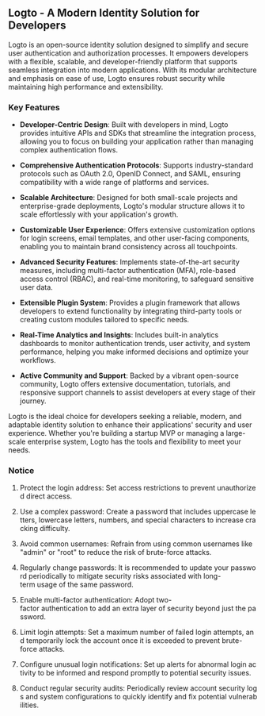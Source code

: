 ## Logto - A Modern Identity Solution for Developers

Logto is an open-source identity solution designed to simplify and secure user authentication and authorization processes. It empowers developers with a flexible, scalable, and developer-friendly platform that supports seamless integration into modern applications. With its modular architecture and emphasis on ease of use, Logto ensures robust security while maintaining high performance and extensibility.

### Key Features

- **Developer-Centric Design**: Built with developers in mind, Logto provides intuitive APIs and SDKs that streamline the integration process, allowing you to focus on building your application rather than managing complex authentication flows.

- **Comprehensive Authentication Protocols**: Supports industry-standard protocols such as OAuth 2.0, OpenID Connect, and SAML, ensuring compatibility with a wide range of platforms and services.

- **Scalable Architecture**: Designed for both small-scale projects and enterprise-grade deployments, Logto's modular structure allows it to scale effortlessly with your application's growth.

- **Customizable User Experience**: Offers extensive customization options for login screens, email templates, and other user-facing components, enabling you to maintain brand consistency across all touchpoints.

- **Advanced Security Features**: Implements state-of-the-art security measures, including multi-factor authentication (MFA), role-based access control (RBAC), and real-time monitoring, to safeguard sensitive user data.

- **Extensible Plugin System**: Provides a plugin framework that allows developers to extend functionality by integrating third-party tools or creating custom modules tailored to specific needs.

- **Real-Time Analytics and Insights**: Includes built-in analytics dashboards to monitor authentication trends, user activity, and system performance, helping you make informed decisions and optimize your workflows.

- **Active Community and Support**: Backed by a vibrant open-source community, Logto offers extensive documentation, tutorials, and responsive support channels to assist developers at every stage of their journey.

Logto is the ideal choice for developers seeking a reliable, modern, and adaptable identity solution to enhance their applications' security and user experience. Whether you're building a startup MVP or managing a large-scale enterprise system, Logto has the tools and flexibility to meet your needs.

### Notice

1.  Protect the login address: Set access restrictions to prevent unauthorized direct access.
    
2.  Use a complex password: Create a password that includes uppercase letters, lowercase letters, numbers, and special characters to increase cracking difficulty.
    
3.  Avoid common usernames: Refrain from using common usernames like "admin" or "root" to reduce the risk of brute-force attacks.
    
4.  Regularly change passwords: It is recommended to update your password periodically to mitigate security risks associated with long-term usage of the same password.
    
5.  Enable multi-factor authentication: Adopt two-factor authentication to add an extra layer of security beyond just the password.
    
6.  Limit login attempts: Set a maximum number of failed login attempts, and temporarily lock the account once it is exceeded to prevent brute-force attacks.
    
7.  Configure unusual login notifications: Set up alerts for abnormal login activity to be informed and respond promptly to potential security issues.
    
8.  Conduct regular security audits: Periodically review account security logs and system configurations to quickly identify and fix potential vulnerabilities.
        